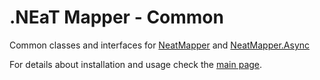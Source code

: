 # .NEaT Mapper - Common

Common classes and interfaces for [NeatMapper](https://www.nuget.org/packages/NeatMapper) and [NeatMapper.Async](https://www.nuget.org/packages/NeatMapper.Async)

For details about installation and usage check the [main page](https://github.com/Xriuk/NeatMapper).